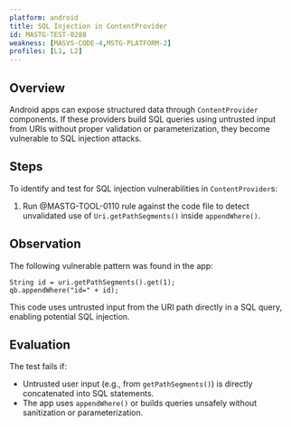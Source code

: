 ```yaml
---
platform: android
title: SQL Injection in ContentProvider
id: MASTG-TEST-0288
weakness: [MASVS-CODE-4,MSTG-PLATFORM-2]
profiles: [L1, L2]
---
```


## Overview

Android apps can expose structured data through `ContentProvider` components. If these providers build SQL queries using untrusted input from URIs without proper validation or parameterization, they become vulnerable to SQL injection attacks.

## Steps

To identify and test for SQL injection vulnerabilities in `ContentProvider`s:

1. Run @MASTG-TOOL-0110 rule against the code file to detect unvalidated use of `Uri.getPathSegments()` inside `appendWhere()`.

## Observation

The following vulnerable pattern was found in the app:

```
String id = uri.getPathSegments().get(1);
qb.appendWhere("id=" + id);
```
This code uses untrusted input from the URI path directly in a SQL query, enabling potential SQL injection.

## Evaluation

The test fails if:
- Untrusted user input (e.g., from `getPathSegments()`) is directly concatenated into SQL statements.
- The app uses `appendWhere()` or builds queries unsafely without sanitization or parameterization.
